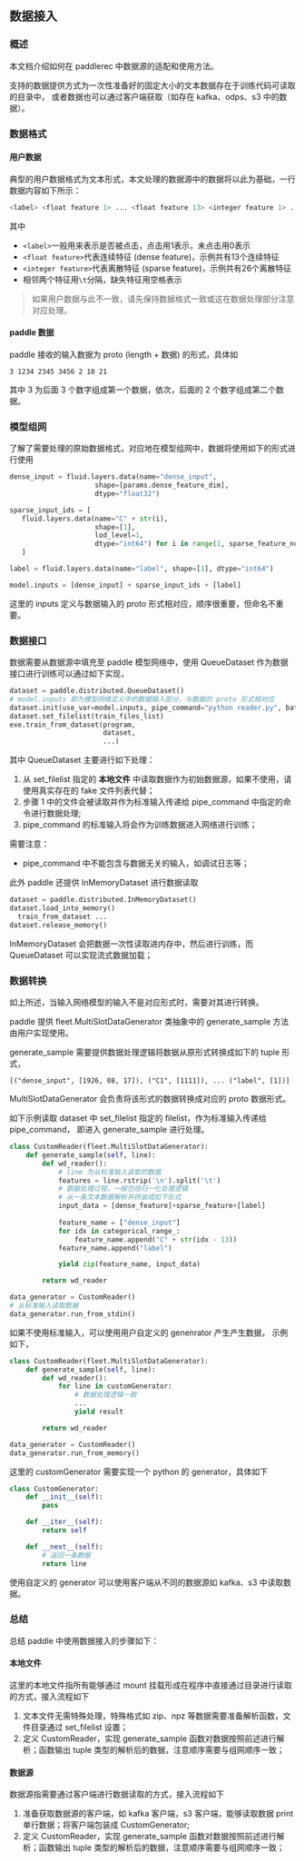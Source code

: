 ## 数据接入

### 概述

本文档介绍如何在 paddlerec 中数据源的适配和使用方法。

支持的数据提供方式为一次性准备好的固定大小的文本数据存在于训练代码可读取的目录中，
或者数据也可以通过客户端获取（如存在 kafka、odps、s3 中的数据）。

### 数据格式

#### 用户数据

典型的用户数据格式为文本形式，本文处理的数据源中的数据将以此为基础，一行数据内容如下所示：

```bash
<label> <float feature 1> ... <float feature 13> <integer feature 1> ... <integer feature 26>
```

其中
* ```<label>```一般用来表示是否被点击，点击用1表示，未点击用0表示
* ```<float feature>```代表连续特征 (dense feature)，示例共有13个连续特征
* ```<integer feature>```代表离散特征 (sparse feature)，示例共有26个离散特征
* 相邻两个特征用```\t```分隔，缺失特征用空格表示

> 如果用户数据与此不一致，请先保持数据格式一致或这在数据处理部分注意对应处理。

#### paddle 数据

paddle 接收的输入数据为 proto (length + 数据) 的形式，具体如
```
3 1234 2345 3456 2 10 21
```
其中 3 为后面 3 个数字组成第一个数据，依次，后面的 2 个数字组成第二个数据。


### 模型组网

了解了需要处理的原始数据格式，对应地在模型组网中，数据将使用如下的形式进行使用

```python
dense_input = fluid.layers.data(name="dense_input",
                     shape=[params.dense_feature_dim],
                     dtype="float32")

sparse_input_ids = [
   fluid.layers.data(name="C" + str(i),
                     shape=[1],
                     lod_level=1,
                     dtype="int64") for i in range(1, sparse_feature_num)
   ]

label = fluid.layers.data(name="label", shape=[1], dtype="int64")

model.inputs = [dense_input] + sparse_input_ids + [label]
```

这里的 inputs 定义与数据输入的 proto 形式相对应，顺序很重要，但命名不重要。

### 数据接口

数据需要从数据源中填充至 paddle 模型网络中，使用 QueueDataset 作为数据接口进行训练可以通过如下实现，
```python
dataset = paddle.distributed.QueueDataset()
# model.inputs 即为模型网络定义中的数据输入部分，与数据的 proto 形式相对应
dataset.init(use_var=model.inputs, pipe_command="python reader.py", batch_size=batch_size, thread_num=thread_num)
dataset.set_filelist(train_files_list)
exe.train_from_dataset(program,
                       dataset,
                       ...)
```

其中 QueueDataset 主要进行如下处理：
1. 从 set_filelist 指定的 **本地文件** 中读取数据作为初始数据源，如果不使用，请使用真实存在的 fake 文件列表代替；
2. 步骤 1 中的文件会被读取并作为标准输入传递给 pipe_command 中指定的命令进行数据处理;
3. pipe_command 的标准输入将会作为训练数据进入网络进行训练；

需要注意：
* pipe_command 中不能包含与数据无关的输入，如调试日志等；


此外 paddle 还提供 InMemoryDataset 进行数据读取
```python
dataset = paddle.distributed.InMemoryDataset()
dataset.load_into_memory()
  train_from_dataset ...
dataset.release_memory()
```

InMemoryDataset 会把数据一次性读取进内存中，然后进行训练，而 QueueDataset 可以实现流式数据加载；


### 数据转换

如上所述，当输入网络模型的输入不是对应形式时，需要对其进行转换。

paddle 提供 fleet.MultiSlotDataGenerator 类抽象中的 generate_sample 方法由用户实现使用。

generate_sample 需要提供数据处理逻辑将数据从原形式转换成如下的 tuple 形式，
```shell
[("dense_input", [1926, 08, 17]), ("C1", [1111]), ... ("label", [1])]
```
MultiSlotDataGenerator 会负责将该形式的数据转换成对应的 proto 数据形式。

如下示例读取 dataset 中 set_filelist 指定的 filelist，作为标准输入传递给 pipe_command，
即进入 generate_sample 进行处理。

```python
class CustomReader(fleet.MultiSlotDataGenerator):
    def generate_sample(self, line):
        def wd_reader():
            # line 为从标准输入读取的数据
            features = line.rstrip('\n').split('\t')
            # 数据处理过程，一般包括归一化处理逻辑
            # 从一条文本数据解析并拼装成如下形式
            input_data = [dense_feature]+sparse_feature+[label]
            
            feature_name = ["dense_input"]
            for idx in categorical_range_:
                feature_name.append("C" + str(idx - 13))
            feature_name.append("label")

            yield zip(feature_name, input_data)

        return wd_reader

data_generator = CustomReader()
# 从标准输入读取数据
data_generator.run_from_stdin()

```

如果不使用标准输入，可以使用用户自定义的 genenrator 产生产生数据，
示例如下，

```python
class CustomReader(fleet.MultiSlotDataGenerator):
    def generate_sample(self, line):
        def wd_reader():
            for line in customGenerator:
                # 数据处理逻辑一致
                ...
                yield result

        return wd_reader

data_generator = CustomReader()
data_generator.run_from_memory()

```

这里的 customGenerator 需要实现一个 python 的 generator，具体如下
```python
class CustomGenerator:
    def __init__(self):
        pass

    def __iter__(self):
        return self

    def __next__(self):
        # 返回一条数据 
        return line
```
使用自定义的 generator 可以使用客户端从不同的数据源如 kafka、s3 中读取数据。

### 总结

总结 paddle 中使用数据接入的步骤如下：
#### 本地文件

这里的本地文件指所有能够通过 mount 挂载形成在程序中直接通过目录进行读取的方式，接入流程如下

1. 文本文件无需特殊处理，特殊格式如 zip、npz 等数据需要准备解析函数，文件目录通过 set_filelist 设置；
2. 定义 CustomReader，实现 generate_sample 函数对数据按照前述进行解析；函数输出 tuple 类型的解析后的数据，注意顺序需要与组网顺序一致；

#### 数据源

数据源指需要通过客户端进行数据读取的方式，接入流程如下

1. 准备获取数据源的客户端，如 kafka 客户端，s3 客户端，能够读取数据 print 单行数据；将客户端包装成 CustomGenerator;
2. 定义 CustomReader，实现 generate_sample 函数对数据按照前述进行解析；函数输出 tuple 类型的解析后的数据，注意顺序需要与组网顺序一致；

